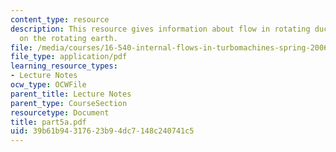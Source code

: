 ```yaml
---
content_type: resource
description: This resource gives information about flow in rotating ducts and flow
  on the rotating earth.
file: /media/courses/16-540-internal-flows-in-turbomachines-spring-2006/39b61b94317623b94dc7148c240741c5_part5a.pdf
file_type: application/pdf
learning_resource_types:
- Lecture Notes
ocw_type: OCWFile
parent_title: Lecture Notes
parent_type: CourseSection
resourcetype: Document
title: part5a.pdf
uid: 39b61b94-3176-23b9-4dc7-148c240741c5
---
```

